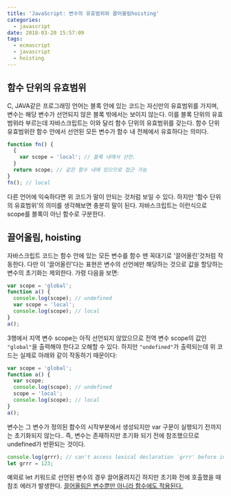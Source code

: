 ```yaml
---
title: 'JavaScript: 변수의 유효범위와 끌어올림hoisting'
categories:
  - javascript
date: 2018-03-20 15:57:09
tags:
  - ecmascript
  - javascript
  - hoisting
---
```


## 함수 단위의 유효범위
C, JAVA같은 프로그래밍 언어는 블록 안에 있는 코드는 자신만의 유효범위를 가지며, 변수는 해당 변수가 선언되지 않은 블록 밖에서는 보이지 않는다. 이를 블록 단위의 유효범위라 부르는데 자바스크립트는 이와 달리 함수 단위의 유효범위를 갖는다. 함수 단위 유효범위란 함수 안에서 선언된 모든 변수가 함수 내 전체에서 유효하다는 의미다.
```js
function fn() {
  {
    var scope = 'local'; // 블록 내에서 선언.
  }
  return scope; // 같은 함수 내에 있으므로 접근 가능
}
fn(); // local
```
다른 언어에 익숙하다면 위 코드가 말이 안되는 것처럼 보일 수 있다. 하지만 '함수 단위의 유효범위'의 의미를 생각해보면 충분히 말이 된다. 자바스크립트는 이런식으로 scope를 블록이 아닌 함수로 구분한다.

## 끌어올림, hoisting
자바스크립트 코드는 함수 안에 있는 모든 변수를 함수 맨 꼭대기로 '끌어올린'것처럼 작동한다. 다만 이 '끌어올린'다는 표현은 변수의 선언에만 해당하는 것으로 값을 할당하는 변수의 초기화는 제외한다. 가령 다음을 보면:
```js
var scope = 'global';
function a() {
  console.log(scope); // undefined
  var scope = 'local';
  console.log(scope); // local
}
a();
```
3행에서 지역 변수 scope는 아직 선언되지 않았으므로 전역 변수 scope의 값인 `"global"`을 출력해야 한다고 오해할 수 있다. 하지만 `"undefined"`가 출력되는데 위 코드는 실제로 아래와 같이 작동하기 때문이다:
```js
var scope = 'global';
function a() {
  var scope;
  console.log(scope); // undefined
  scope = 'local';
  console.log(scope); // local
}
a();
```
변수는 그 변수가 정의된 함수의 시작부분에서 생성되지만 var 구문이 실행되기 전까지는 초기화되지 않는다.. 즉, 변수는 존재하지만 초기화 되기 전에 참조했으므로 undefined가 반환되는 것이다.
```js
console.log(grrr); // can't access lexical declaration `grrr' before initialization
let grrr = 123;
```
예외로 let 키워드로 선언된 변수의 경우 끌어올려지긴 하지만 초기화 전에 호출했을 때 참조 에러가 발생한다.
[끌어올림은 변수뿐만 아니라 함수에도 적용된다.](https://noritersand.github.io/javascript/JavaScript-%ED%95%A8%EC%88%98-Function/)
